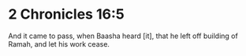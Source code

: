 # 2 Chronicles 16:5

And it came to pass, when Baasha heard [it], that he left off building of Ramah, and let his work cease.